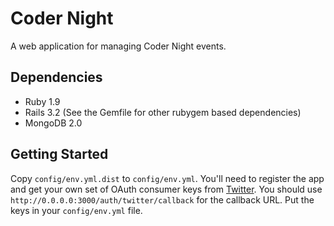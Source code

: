 # Coder Night

A web application for managing Coder Night events.

## Dependencies

* Ruby 1.9
* Rails 3.2 (See the Gemfile for other rubygem based dependencies)
* MongoDB 2.0

## Getting Started

Copy `config/env.yml.dist` to `config/env.yml`. You'll need to register the app and get your own set of OAuth consumer keys from [Twitter](https://dev.twitter.com). You should use `http://0.0.0.0:3000/auth/twitter/callback` for the callback URL. Put the keys in your `config/env.yml` file.
